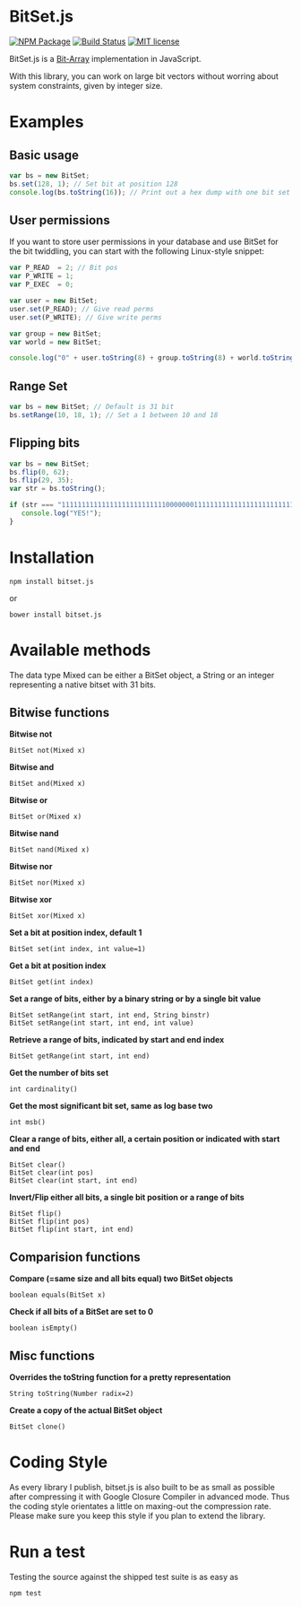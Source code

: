 # BitSet.js 

[![NPM Package](https://img.shields.io/npm/v/bitset.js.svg?style=flat)](https://npmjs.org/package/bitset.js "View this project on npm")
[![Build Status](https://travis-ci.org/infusion/BitSet.js.svg)](https://travis-ci.org/infusion/BitSet.js)
[![MIT license](http://img.shields.io/badge/license-MIT-brightgreen.svg)](http://opensource.org/licenses/MIT)

BitSet.js is a [Bit-Array](http://en.wikipedia.org/wiki/Bit_array) implementation in JavaScript.

With this library, you can work on large bit vectors without worring about system constraints, given by integer size.

Examples
===

Basic usage
---
```javascript
var bs = new BitSet;
bs.set(128, 1); // Set bit at position 128
console.log(bs.toString(16)); // Print out a hex dump with one bit set
```

User permissions
---
If you want to store user permissions in your database and use BitSet for the bit twiddling, you can start with the following Linux-style snippet:
```javascript
var P_READ  = 2; // Bit pos
var P_WRITE = 1;
var P_EXEC  = 0;

var user = new BitSet;
user.set(P_READ); // Give read perms
user.set(P_WRITE); // Give write perms

var group = new BitSet;
var world = new BitSet;

console.log("0" + user.toString(8) + group.toString(8) + world.toString());
```


Range Set
---
```javascript
var bs = new BitSet; // Default is 31 bit
bs.setRange(10, 18, 1); // Set a 1 between 10 and 18
```


Flipping bits
---
```javascript
var bs = new BitSet;
bs.flip(0, 62);
bs.flip(29, 35);
var str = bs.toString();

if (str === "11111111111111111111111111000000011111111111111111111111111111") {
   console.log("YES!");
}
```

Installation
===

```
npm install bitset.js
```
or
```
bower install bitset.js
```

Available methods
===

The data type Mixed can be either a BitSet object, a String or an integer representing a native bitset with 31 bits.

Bitwise functions
---
**Bitwise not**
```
BitSet not(Mixed x)
```
**Bitwise and**
```
BitSet and(Mixed x)
```
**Bitwise or**
```
BitSet or(Mixed x)
```
**Bitwise nand**
```
BitSet nand(Mixed x)
```
**Bitwise nor**
```
BitSet nor(Mixed x)
```
**Bitwise xor**
```
BitSet xor(Mixed x)
```
**Set a bit at position index, default 1**
```
BitSet set(int index, int value=1)
```
**Get a bit at position index**
```
BitSet get(int index)
```
**Set a range of bits, either by a binary string or by a single bit value**
```
BitSet setRange(int start, int end, String binstr)
BitSet setRange(int start, int end, int value)
```
**Retrieve a range of bits, indicated by start and end index**
```
BitSet getRange(int start, int end)
```
**Get the number of bits set**
```
int cardinality()
```
**Get the most significant bit set, same as log base two**
```
int msb()
```
**Clear a range of bits, either all, a certain position or indicated with start and end**
```
BitSet clear()
BitSet clear(int pos)
BitSet clear(int start, int end)
```

**Invert/Flip either all bits, a single bit position or a range of bits**
```
BitSet flip()
BitSet flip(int pos)
BitSet flip(int start, int end)
```

Comparision functions
---
**Compare (=same size and all bits equal) two BitSet objects**
```
boolean equals(BitSet x)
```
**Check if all bits of a BitSet are set to 0**
```
boolean isEmpty()
```

Misc functions
---
**Overrides the toString function for a pretty representation**
```
String toString(Number radix=2)
```
**Create a copy of the actual BitSet object**
```
BitSet clone()
```

Coding Style
===
As every library I publish, bitset.js is also built to be as small as possible after compressing it with Google Closure Compiler in advanced mode. Thus the coding style orientates a little on maxing-out the compression rate. Please make sure you keep this style if you plan to extend the library.

Run a test
===
Testing the source against the shipped test suite is as easy as

```
npm test
```
